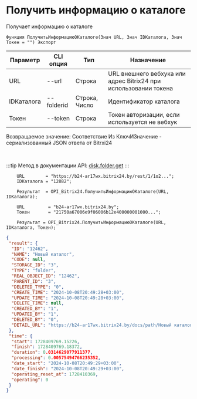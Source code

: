 ﻿---
sidebar_position: 1
---

# Получить информацию о каталоге
 Получает информацию о каталоге



`Функция ПолучитьИнформациюОКаталоге(Знач URL, Знач IDКаталога, Знач Токен = "") Экспорт`

  | Параметр | CLI опция | Тип | Назначение |
  |-|-|-|-|
  | URL | --url | Строка | URL внешнего вебхука или адрес Bitrix24 при использовании токена |
  | IDКаталога | --folderid | Строка, Число | Идентификатор каталога |
  | Токен | --token | Строка | Токен авторизации, если используется не вебхук |

  
  Возвращаемое значение:   Соответствие Из КлючИЗначение - сериализованный JSON ответа от Bitrxi24

<br/>

:::tip
Метод в документации API: [disk.folder.get](https://dev.1c-bitrix.ru/rest_help/disk/folder/disk_folder_get.php)
:::
<br/>


```bsl title="Пример кода"
    URL        = "https://b24-ar17wx.bitrix24.by/rest/1/1o2...";
    IDКаталога = "12882";

    Результат  = OPI_Bitrix24.ПолучитьИнформациюОКаталоге(URL, IDКаталога);

    URL         = "b24-ar17wx.bitrix24.by";
    Токен       = "21750a67006e9f06006b12e400000001000...";

    Результат = OPI_Bitrix24.ПолучитьИнформациюОКаталоге(URL, IDКаталога, Токен);
```
    



```json title="Результат"
{
 "result": {
  "ID": "12462",
  "NAME": "Новый каталог",
  "CODE": null,
  "STORAGE_ID": "3",
  "TYPE": "folder",
  "REAL_OBJECT_ID": "12462",
  "PARENT_ID": "3",
  "DELETED_TYPE": "0",
  "CREATE_TIME": "2024-10-08T20:49:28+03:00",
  "UPDATE_TIME": "2024-10-08T20:49:28+03:00",
  "DELETE_TIME": null,
  "CREATED_BY": "1",
  "UPDATED_BY": "1",
  "DELETED_BY": "0",
  "DETAIL_URL": "https://b24-ar17wx.bitrix24.by/docs/path/Новый каталог"
 },
 "time": {
  "start": 1728409769.15226,
  "finish": 1728409769.18372,
  "duration": 0.0314629077911377,
  "processing": 0.00575494766235352,
  "date_start": "2024-10-08T20:49:29+03:00",
  "date_finish": "2024-10-08T20:49:29+03:00",
  "operating_reset_at": 1728410369,
  "operating": 0
 }
}
```
